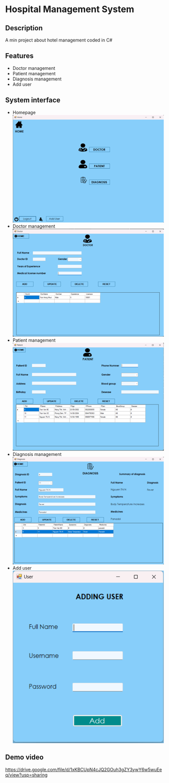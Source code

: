 # Hospital Management System

## Description

A min project about hotel management coded in C#

## Features

- Doctor management
- Patient management
- Diagnosis management
- Add user

## System interface

- Homepage
  ![](./img/homepage.png)
- Doctor management
  ![](./img/doctor.png)
- Patient management
  ![](./img/patient.png)
- Diagnosis management
  ![](./img/diagnosis.png)
- Add user
  ![](./img/user.png)

## Demo video

https://drive.google.com/file/d/1xKBCUpN4cJQ2GOuh3gZY3ywY6w5wuEeq/view?usp=sharing
